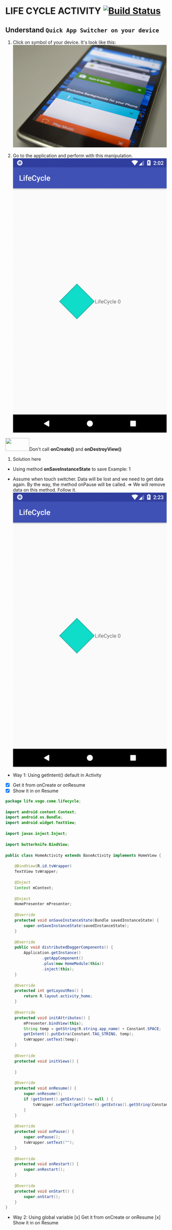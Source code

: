 # LIFE CYCLE ACTIVITY [![Build Status](https://travis-ci.org/nomensa/jquery.hide-show.svg)](https://travis-ci.org/nomensa/jquery.hide-show.svg?branch=master)
  
## Understand `Quick App Switcher on your device`
1. Click on symbol of your device. It's look like this:
![alt text](https://github.com/danisluis6/Life-Cycle-Activity/blob/master/img/2.png)

2. Go to the application and perform with this manipulation.
![alt text](https://github.com/danisluis6/Life-Cycle-Activity/blob/master/img/1.gif)

<img src = "https://github.com/danisluis6/RxJava-Introduction/blob/level_research_reactive/Deeply/x.png" width="75px" height="40px"/>Don't call <b>onCreate()</b> and <b>onDestroyView()</b>

1. Solution here
- Using method <b>onSaveInstanceState</b> to save 
Example: 1
- Assume when touch switcher. Data will be lost and we need to get data again. By the way, the method onPause will be called.
=> We will remove data on this method.
Follow it.
![alt text](https://github.com/danisluis6/Life-Cycle-Activity/blob/master/img/3.gif)

- Way 1: Using getIntent() default in Activity
- [x] Get it from onCreate or onResume
- [x] Show it in on Resume
```java
package life.vogo.come.lifecycle;

import android.content.Context;
import android.os.Bundle;
import android.widget.TextView;

import javax.inject.Inject;

import butterknife.BindView;

public class HomeActivity extends BaseActivity implements HomeView {

    @BindView(R.id.tvWrapper)
    TextView tvWrapper;

    @Inject
    Context mContext;

    @Inject
    HomePresenter mPresenter;

    @Override
    protected void onSaveInstanceState(Bundle savedInstanceState) {
        super.onSaveInstanceState(savedInstanceState);
    }

    @Override
    public void distributedDaggerComponents() {
        Application.getInstance()
                .getAppComponent()
                .plus(new HomeModule(this))
                .inject(this);
    }

    @Override
    protected int getLayoutRes() {
        return R.layout.activity_home;
    }

    @Override
    protected void initAttributes() {
        mPresenter.bindView(this);
        String temp = getString(R.string.app_name) + Constant.SPACE;
        getIntent().putExtra(Constant.TAG_STRING, temp);
        tvWrapper.setText(temp);
    }

    @Override
    protected void initViews() {

    }

    @Override
    protected void onResume() {
        super.onResume();
        if (getIntent().getExtras() != null ) {
            tvWrapper.setText(getIntent().getExtras().getString(Constant.TAG_STRING));
        }
    }

    @Override
    protected void onPause() {
        super.onPause();
        tvWrapper.setText("");
    }

    @Override
    protected void onRestart() {
        super.onRestart();
    }

    @Override
    protected void onStart() {
        super.onStart();
    }
}

```
- Way 2: Using global variable
[x] Get it from onCreate or onResume
[x] Show it in on Resume

